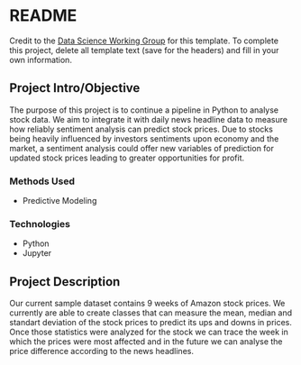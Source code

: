 # README

Credit to the [Data Science Working Group](http://datascience.codeforsanfrancisco.org) for this template. To complete this project, delete all template text (save for the headers) and fill in your own information.

## Project Intro/Objective
The purpose of this project is to continue a pipeline in Python to analyse stock data. We aim to integrate it with daily news headline data to measure how reliably sentiment analysis can predict stock prices. Due to stocks being heavily influenced by investors sentiments upon economy and the market, a sentiment analysis could offer new variables of prediction for updated stock prices leading to greater opportunities for profit.

### Methods Used
* Predictive Modeling

### Technologies
* Python
* Jupyter

## Project Description
Our current sample dataset contains 9 weeks of Amazon stock prices. We currently are able to create classes that can measure the mean, median and standart deviation of the stock prices to predict its ups and downs in prices. Once those statistics were analyzed for the stock we can trace the week in which the prices were most affected and in the future we can analyse the price difference according to the news headlines.